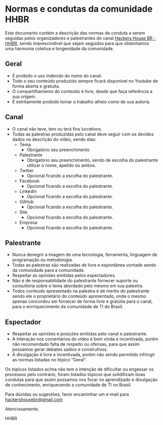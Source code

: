 # Normas e condutas da comunidade HHBR

Este documento contém a descrição das  normas de conduta a serem seguidas pelos organizadores e palestrantes do canal [Hackers House BR - HHBR](https://www.youtube.com/channel/UCh1xOy7SP_KyRn4wTNVvFHw), sendo imprescindível que sejam seguidos para que obtenhamos uma harmonia coletiva e longevidade da comunidade.

## Geral

- É proibido o uso indevido do nome do canal.
- Todo o seu conteúdo produzido sempre ficará disponível no Youtube de forma aberta e gratuita.
- O compartilhamento do conteúdo é livre, desde que faça referência a sua origem.
- É estritamente proibido tomar o trabalho alheio como de sua autoria.

## Canal

- O canal não teve, tem ou terá fins lucrativos.
- Todas as palestras produzidas pelo canal deve seguir com os devidos dados na descrição do vídeo, sendo elas:
   - Tema 
       - Obrigatório seu preenchimento
   - Palestrante 
       - Obrigatório seu preenchimento, sendo de escolha do palestrante utilizar o nome, apelido ou ambos.
   - Twitter 
       - Opcional ficando a escolha do palestrante.
   - Facebook
       - Opcional ficando a escolha do palestrante.
   - Linkedin 
       - Opcional ficando a escolha do palestrante.
   - GitHub 
       - Opcional ficando a escolha do palestrante.
   - Site
       - Opcional ficando a escolha do palestrante.
   - Empresa
       - Opcional ficando a escolha do palestrante.

## Palestrante

- Nunca denegrir a imagem de uma tecnologia, ferramenta, linguagem de programação ou metodologia.
- Todas as palestras são realizadas de livre e espontânea vontade sendo da comunidade para a comunidade.
- Respeitar as opiniões emitidas pelos espectadores.
- Não é de responsabilidade do palestrante fornecer suporte ou consultoria sobre o tema abordado pelo mesmo em sua palestra.
- Todos conteúdo apresentado na palestra é de merito do palestrante sendo ele o proprietário do conteúdo apresentado, onde o mesmo apenas concordou em fornecer de forma livre e gratúita para o canal, para o enrriquecimento da comunidade de TI do Brasil.

## Espectador

- Respeitar as opiniões e posições emitidas pelo canal e palestrante.
- A interação nos comentários do vídeo é bem vinda e incentivada, porém não recomendado falta de respeito ou ofensas, para que assim possamos gerar debates sadios e construtivos.
- A divulgação é livre e incentivada, porém não sendo permitido infringir as normas listadas no tópico "Geral".

Os tópicos listados acima não tem a intenção de dificultar ou engessar os processos pelo contrário, foram listados tópicos que solidificam boas condutas para que assim possamos nos focar no aprendizado e divulgação de conhecimento, enriquecendo a comunidade de TI no Brasil.

Para dúvidas ou sugestões, favor encaminhar um e-mail para hackershousebr@gmail.com

Atenciosamente,

HHBR
